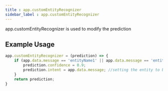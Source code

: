 ```yaml
---
title : app.customEntityRecognizer
sidebar_label : app.customEntityRecognizer
---
```


app.customEntityRecognizer is used to modify the prediction


## Example Usage

```javascript
app.customEntityRecognizer = (prediction) => {
    if (app.data.message == 'entityName1' || app.data.message == 'entityName2') {
        prediction.confidence = 0.9;
        prediction.intent = app.data.message; //setting the entity to behave like an intent for the prediction
    }
    return prediction;
}
```